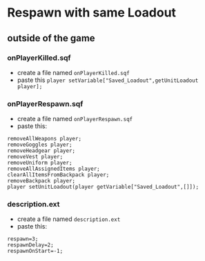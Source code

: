 # Respawn with same Loadout

## outside of the game
### onPlayerKilled.sqf
- create a file named `onPlayerKilled.sqf`
- paste this `player setVariable["Saved_Loadout",getUnitLoadout player];`


### onPlayerRespawn.sqf
- create a file named `onPlayerRespawn.sqf`
- paste this:
```
removeAllWeapons player;
removeGoggles player;
removeHeadgear player;
removeVest player;
removeUniform player;
removeAllAssignedItems player;
clearAllItemsFromBackpack player;
removeBackpack player;
player setUnitLoadout(player getVariable["Saved_Loadout",[]]);
```


### description.ext
- create a file named `description.ext`
- paste this:
```
respawn=3;
respawnDelay=2;
respawnOnStart=-1;
```
